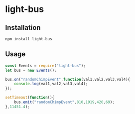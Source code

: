 # light-bus

## Installation
```
npm install light-bus
```

## Usage
```JavaScript
const Events = require("light-bus");
let bus = new Events();

bus.on("randomChimpEvent",function(val1,val2,val3,val4){
    console.log(val1,val2,val3,val4);
});

setTimeout(function(){
    bus.emit("randomChimpEvent",810,1919,420,69);
},11451.4);
```